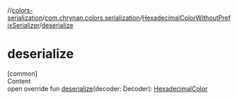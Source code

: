 //[colors-serialization](../../../index.md)/[com.chrynan.colors.serialization](../index.md)/[HexadecimalColorWithoutPrefixSerializer](index.md)/[deserialize](deserialize.md)



# deserialize  
[common]  
Content  
open override fun [deserialize](deserialize.md)(decoder: Decoder): [HexadecimalColor](../../../../colors-core/colors-core/com.chrynan.colors/-hexadecimal-color/index.md)  



